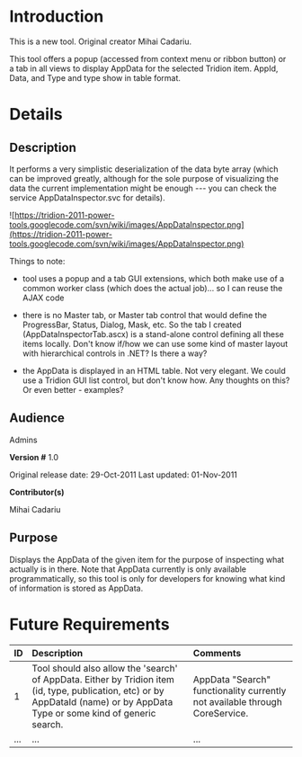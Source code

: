 # Introduction #
This is a new tool. Original creator Mihai Cadariu.

This tool offers a popup (accessed from context menu or ribbon button) or a tab in all views to display AppData for the selected Tridion item. AppId, Data, and Type and type show in table format.

# Details #

## Description ##

It performs a very simplistic deserialization of the data byte array (which can be improved greatly, although for the sole purpose of visualizing the data the current implementation might be enough --- you can check the service AppDataInspector.svc for details).

![https://tridion-2011-power-tools.googlecode.com/svn/wiki/images/AppDataInspector.png](https://tridion-2011-power-tools.googlecode.com/svn/wiki/images/AppDataInspector.png)

Things to note:

  * tool uses a popup and a tab GUI extensions, which both make use of a common worker class (which does the actual job)... so I can reuse the AJAX code

  * there is no Master tab, or Master tab control that would define the ProgressBar, Status, Dialog, Mask, etc. So the tab I created (AppDataInspectorTab.ascx) is a stand-alone control defining all these items locally. Don't know if/how we can use some kind of master layout with hierarchical controls in .NET? Is there a way?

  * the AppData is displayed in an HTML table. Not very elegant. We could use a Tridion GUI list control, but don't know how. Any thoughts on this? Or even better - examples?

## Audience ##
Admins

**Version #**
1.0

Original release date: 29-Oct-2011
Last updated: 01-Nov-2011

**Contributor(s)**

Mihai Cadariu

## Purpose ##

Displays the AppData of the given item for the purpose of inspecting what actually is in there. Note that AppData currently is only available programmatically, so this tool is only for developers for knowing what kind of information is stored as AppData.

# Future Requirements #
| ID | Description | Comments |
|:---|:------------|:---------|
| 1  | Tool should also allow the 'search' of AppData. Either by Tridion item (id, type, publication, etc) or by AppDataId (name) or by AppData Type or some kind of generic search. |  AppData "Search" functionality currently not available through CoreService. |
| ... | ...         | ...      | ...      |